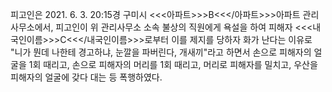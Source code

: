 피고인은 2021. 6. 3. 20:15경 구미시 <<<아파트>>>B<<</아파트>>>아파트 관리사무소에서, 피고인이 위 관리사무소 소속 불상의 직원에게 욕설을 하여 피해자 <<<내국인이름>>>C<<</내국인이름>>>로부터 이를 제지를 당하자 화가 난다는 이유로 "니가 뭔데 나한테 경고하냐, 눈깔을 파버린다, 개새끼"라고 하면서 손으로 피해자의 얼굴을 1회 때리고, 손으로 피해자의 머리를 1회 때리고, 머리로 피해자를 밀치고, 우산을 피해자의 얼굴에 갖다 대는 등 폭행하였다.